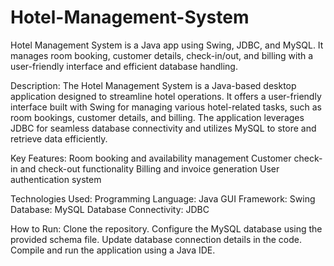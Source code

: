 # Hotel-Management-System
Hotel Management System is a Java app using Swing, JDBC, and MySQL. It manages room booking, customer details, check-in/out, and billing with a user-friendly interface and efficient database handling.

Description:
The Hotel Management System is a Java-based desktop application designed to streamline hotel operations. It offers a user-friendly interface built with Swing for managing various hotel-related tasks, such as room bookings, customer details, and billing. The application leverages JDBC for seamless database connectivity and utilizes MySQL to store and retrieve data efficiently.

Key Features:
Room booking and availability management
Customer check-in and check-out functionality
Billing and invoice generation
User authentication system

Technologies Used:
Programming Language: Java
GUI Framework: Swing
Database: MySQL
Database Connectivity: JDBC

How to Run:
Clone the repository.
Configure the MySQL database using the provided schema file.
Update database connection details in the code.
Compile and run the application using a Java IDE.
